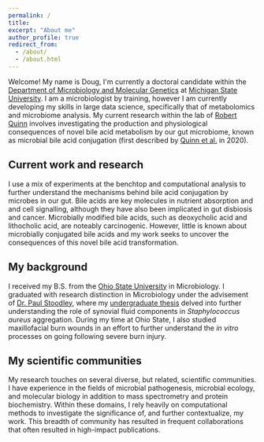```yaml
---
permalink: /
title: 
excerpt: "About me"
author_profile: true
redirect_from: 
  - /about/
  - /about.html
---
```

Welcome! My name is Doug, I'm currently a doctoral candidate within the [Department of Microbiology and Molecular Genetics](https://mmg.natsci.msu.edu/) at [Michigan State University](https://www.msu.edu/). I am a microbiologist by training, however I am currently developing my skills in large data science, specifically that of metabolomics and microbiome analysis. My current research within the lab of [Robert Quinn](https://www.robertquinnlab.com/) involves investigating the production and physiological consequences of novel bile acid metabolism by our gut microbiome, known as microbial bile acid conjugation (first described by [Quinn et al.](https://www.nature.com/articles/s41586-020-2047-9) in 2020). 

Current work and research
-----
I use a mix of experiments at the benchtop and computational analysis to further understand the mechanisms behind bile acid conjugation by microbes in our gut. Bile acids are key molecules in nutrient absorption and and cell signalling, although they have also been implicated in gut disbiosis and cancer. Microbially modified bile acids, such as deoxycholic acid and lithocholic acid, are noteably carcinogenic. However, little is known about microbially conjugated bile acids and my work seeks to uncover the consequences of this novel bile acid transformation. 

My background
------
I received my B.S. from the [Ohio State University](https://www.osu.edu/) in Microbiology. I graduated with research distinction in Microbiology under the advisement of [Dr. Paul Stoodley](https://medicine.osu.edu/find-faculty/non-clinical/microbial-infection-and-immunity/paul-stoodley), where my [undergraduate thesis](https://kb.osu.edu/handle/1811/87372) delved into further understanding the role of synovial fluid components in *Staphylococcus aureus* aggregation. During my time at Ohio State, I also studied maxillofacial burn wounds in an effort to further understand the *in vitro* processes on going following severe burn injury.

My scientific communities
------
My research touches on several diverse, but related, scientific communities. I have experience in the fields of microbial pathogenesis, microbial ecology, and molecular biology in addition to mass spectrometry and protein biochemistry. Within these domains, I rely heavily on computational methods to investigate the significance of, and further contextualize, my work. This breadth of community has resulted in frequent collaborations that often resulted in high-impact publications.